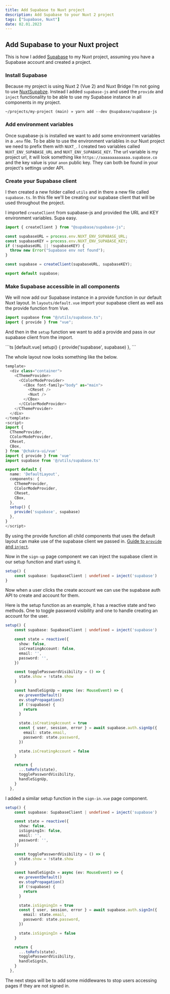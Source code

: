 ```yaml
---
title: Add Supabase to Nuxt project
description: Add Supabase to your Nuxt 2 project
tags: ["Supabase, Nuxt"]
date: 02.01.2023
---
```


## Add Supabase to your Nuxt project

This is how I added [Supabase](https://supabase.com/) to my Nuxt project, assuming you have a Supabase account and created a project.

### Install Supabase

Because my project is using Nuxt 2 (Vue 2) and Nuxt Bridge I'm not going to use [NuxtSupabze](https://supabase.nuxtjs.org/). Instead I added `supabase-js` and used the `provide` and `inject` functionality to be able to use my Supabase instance in all components in my project.

```shell
~/projects/my-project (main) » yarn add --dev @supabase/supabase-js
```

### Add environment variables

Once supabase-js is installed we want to add some environment variables in a `.env` file. To be able to use the environment variables in our Nuxt project we need to prefix them with `NUXT_`. I created two variables called `NUXT_ENV_SUPABASE_URL` and `NUXT_ENV_SUPABASE_KEY`. The url variable is my project url, it will look something like `https://aaaaaaaaaaaaa.supabase.co` and the key value is your `anon` public key. They can both be found in your project's settings under API.

### Create your Supabase client

I then created a new folder called `utils` and in there a new file called `supabase.ts`. In this file we'll be creating our supabase client that will be used throughout the project.

I imported `createClient` from supabase-js and provided the URL and KEY environment variables. Supa easy.

```ts [supabase.ts]
import { createClient } from "@supabase/supabase-js";

const supabaseURL = process.env.NUXT_ENV_SUPABASE_URL;
const supabaseKEY = process.env.NUXT_ENV_SUPABASE_KEY;
if (!supabaseURL || !supabaseKEY) {
  throw new Error("Supabase env not found");
}

const supabase = createClient(supabaseURL, supabaseKEY);

export default supabase;
```

### Make Supabase accessible in all components

We will now add our Supabase instance in a provide function in our default Nuxt layout. In `layouts/default.vue` import your supabase client as well ass the provide function from Vue.

```ts [default.vue]
import supabase from "@/utils/supabase.ts";
import { provide } from "vue";
```

And then in the `setup` function we want to add a provide and pass in our supabase client from the import.

´´´ts [default.vue]
setup() {
provide('supabase', supabase)
},
´´´

The whole layout now looks something like the below.

```ts [default.vue]
template>
  <div class="container">
    <CThemeProvider>
      <CColorModeProvider>
        <CBox font-family="body" as="main">
          <CReset />
          <Nuxt />
        </CBox>
      </CColorModeProvider>
    </CThemeProvider>
  </div>
</template>
<script>
import {
  CThemeProvider,
  CColorModeProvider,
  CReset,
  CBox,
} from '@chakra-ui/vue'
import { provide } from 'vue'
import supabase from '@/utils/supabase.ts'

export default {
  name: 'DefaultLayout',
  components: {
    CThemeProvider,
    CColorModeProvider,
    CReset,
    CBox,
  },
  setup() {
    provide('supabase', supabase)
  },
}
</script>
```

By using the provide function all child components that uses the default layout can make use of the supabase client we passed in. [Guide to `provide` and `inject`](https://vuejs.org/guide/components/provide-inject.html#inject).

Now in the `sign-up` page component we can inject the supabase client in our setup function and start using it.

```ts [sign-up.vue]
setup() {
    const supabase: SupabaseClient | undefined = inject('supabase')
}
```

Now when a user clicks the create account we can use the supabase auth API to create and account for them.

Here is the setup function as an example, it has a reactive state and two methods. One to toggle password visibility and one to handle creating an account for the user.

```ts [sign-up.vue]
setup() {
    const supabase: SupabaseClient | undefined = inject('supabase')

    const state = reactive({
      show: false,
      isCreatingAccount: false,
      email: '',
      password: '',
    })

    const togglePasswordVisibility = () => {
      state.show = !state.show
    }

    const handleSignUp = async (ev: MouseEvent) => {
      ev.preventDefault()
      ev.stopPropagation()
      if (!supabase) {
        return
      }

      state.isCreatingAccount = true
      const { user, session, error } = await supabase.auth.signUp({
        email: state.email,
        password: state.password,
      })

      state.isCreatingAccount = false
    }

    return {
      ...toRefs(state),
      togglePasswordVisibility,
      handleSignUp,
    }
  },
```

I added a similar setup function in the `sign-in.vue` page component.

```ts [sign-in.vue]
setup() {
    const supabase: SupabaseClient | undefined = inject('supabase')

    const state = reactive({
      show: false,
      isSigningIn: false,
      email: '',
      password: '',
    })

    const togglePasswordVisibility = () => {
      state.show = !state.show
    }

    const handleSignIn = async (ev: MouseEvent) => {
      ev.preventDefault()
      ev.stopPropagation()
      if (!supabase) {
        return
      }

      state.isSigningIn = true
      const { user, session, error } = await supabase.auth.signIn({
        email: state.email,
        password: state.password,
      })

      state.isSigningIn = false
    }

    return {
      ...toRefs(state),
      togglePasswordVisibility,
      handleSignIn,
    }
  },
```

The next steps will be to add some middlewares to stop users accessing pages if they are not signed in.

